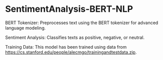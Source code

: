 # SentimentAnalysis-BERT-NLP

BERT Tokenizer: Preprocesses text using the BERT tokenizer for advanced language modeling.

Sentiment Analysis: Classifies texts as positive, negative, or neutral.

Training Data: This model has been trained using data from https://cs.stanford.edu/people/alecmgo/trainingandtestdata.zip.
